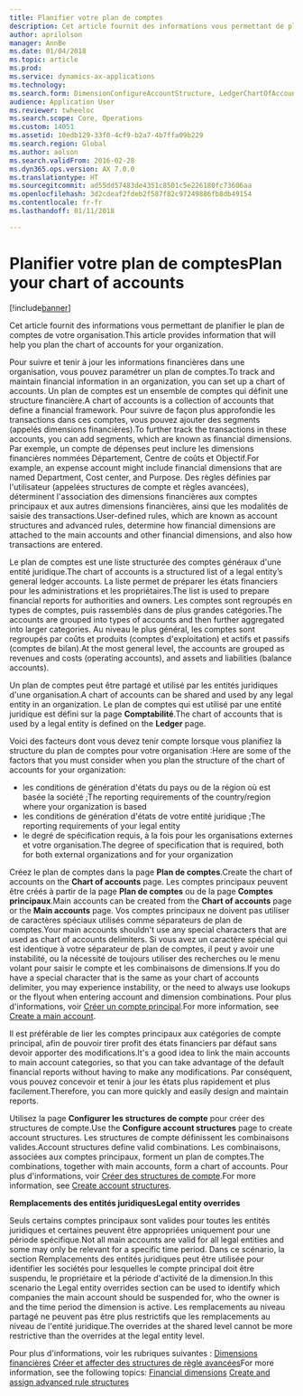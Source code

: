 ```yaml
---
title: Planifier votre plan de comptes
description: Cet article fournit des informations vous permettant de planifier le plan de comptes de votre organisation.
author: aprilolson
manager: AnnBe
ms.date: 01/04/2018
ms.topic: article
ms.prod: 
ms.service: dynamics-ax-applications
ms.technology: 
ms.search.form: DimensionConfigureAccountStructure, LedgerChartOfAccounts
audience: Application User
ms.reviewer: twheeloc
ms.search.scope: Core, Operations
ms.custom: 14051
ms.assetid: 10edb129-33f0-4cf9-b2a7-4b7ffa09b229
ms.search.region: Global
ms.author: aolson
ms.search.validFrom: 2016-02-28
ms.dyn365.ops.version: AX 7.0.0
ms.translationtype: HT
ms.sourcegitcommit: ad55dd57483de4351c8501c5e226180fc73606aa
ms.openlocfilehash: 3d2cdeaf2fdeb2f587f82c97249886fb8db49154
ms.contentlocale: fr-fr
ms.lasthandoff: 01/11/2018

---
```


# <a name="plan-your-chart-of-accounts"></a><span data-ttu-id="69ae5-103">Planifier votre plan de comptes</span><span class="sxs-lookup"><span data-stu-id="69ae5-103">Plan your chart of accounts</span></span>

[!include[banner](../includes/banner.md)]


<span data-ttu-id="69ae5-104">Cet article fournit des informations vous permettant de planifier le plan de comptes de votre organisation.</span><span class="sxs-lookup"><span data-stu-id="69ae5-104">This article provides information that will help you plan the chart of accounts for your organization.</span></span>

<span data-ttu-id="69ae5-105">Pour suivre et tenir à jour les informations financières dans une organisation, vous pouvez paramétrer un plan de comptes.</span><span class="sxs-lookup"><span data-stu-id="69ae5-105">To track and maintain financial information in an organization, you can set up a chart of accounts.</span></span> <span data-ttu-id="69ae5-106">Un plan de comptes est un ensemble de comptes qui définit une structure financière.</span><span class="sxs-lookup"><span data-stu-id="69ae5-106">A chart of accounts is a collection of accounts that define a financial framework.</span></span> <span data-ttu-id="69ae5-107">Pour suivre de façon plus approfondie les transactions dans ces comptes, vous pouvez ajouter des segments (appelés dimensions financières).</span><span class="sxs-lookup"><span data-stu-id="69ae5-107">To further track the transactions in these accounts, you can add segments, which are known as financial dimensions.</span></span> <span data-ttu-id="69ae5-108">Par exemple, un compte de dépenses peut inclure les dimensions financières nommées Département, Centre de coûts et Objectif.</span><span class="sxs-lookup"><span data-stu-id="69ae5-108">For example, an expense account might include financial dimensions that are named Department, Cost center, and Purpose.</span></span> <span data-ttu-id="69ae5-109">Des règles définies par l'utilisateur (appelées structures de compte et règles avancées), déterminent l'association des dimensions financières aux comptes principaux et aux autres dimensions financières, ainsi que les modalités de saisie des transactions.</span><span class="sxs-lookup"><span data-stu-id="69ae5-109">User-defined rules, which are known as account structures and advanced rules, determine how financial dimensions are attached to the main accounts and other financial dimensions, and also how transactions are entered.</span></span> 

<span data-ttu-id="69ae5-110">Le plan de comptes est une liste structurée des comptes généraux d'une entité juridique.</span><span class="sxs-lookup"><span data-stu-id="69ae5-110">The chart of accounts is a structured list of a legal entity’s general ledger accounts.</span></span> <span data-ttu-id="69ae5-111">La liste permet de préparer les états financiers pour les administrations et les propriétaires.</span><span class="sxs-lookup"><span data-stu-id="69ae5-111">The list is used to prepare financial reports for authorities and owners.</span></span> <span data-ttu-id="69ae5-112">Les comptes sont regroupés en types de comptes, puis rassemblés dans de plus grandes catégories.</span><span class="sxs-lookup"><span data-stu-id="69ae5-112">The accounts are grouped into types of accounts and then further aggregated into larger categories.</span></span> <span data-ttu-id="69ae5-113">Au niveau le plus général, les comptes sont regroupés par coûts et produits (comptes d'exploitation) et actifs et passifs (comptes de bilan).</span><span class="sxs-lookup"><span data-stu-id="69ae5-113">At the most general level, the accounts are grouped as revenues and costs (operating accounts), and assets and liabilities (balance accounts).</span></span> 

<span data-ttu-id="69ae5-114">Un plan de comptes peut être partagé et utilisé par les entités juridiques d'une organisation.</span><span class="sxs-lookup"><span data-stu-id="69ae5-114">A chart of accounts can be shared and used by any legal entity in an organization.</span></span> <span data-ttu-id="69ae5-115">Le plan de comptes qui est utilisé par une entité juridique est défini sur la page **Comptabilité**.</span><span class="sxs-lookup"><span data-stu-id="69ae5-115">The chart of accounts that is used by a legal entity is defined on the **Ledger** page.</span></span> 

<span data-ttu-id="69ae5-116">Voici des facteurs dont vous devez tenir compte lorsque vous planifiez la structure du plan de comptes pour votre organisation :</span><span class="sxs-lookup"><span data-stu-id="69ae5-116">Here are some of the factors that you must consider when you plan the structure of the chart of accounts for your organization:</span></span>

-   <span data-ttu-id="69ae5-117">les conditions de génération d'états du pays ou de la région où est basée la société ;</span><span class="sxs-lookup"><span data-stu-id="69ae5-117">The reporting requirements of the country/region where your organization is based</span></span>
-   <span data-ttu-id="69ae5-118">les conditions de génération d'états de votre entité juridique ;</span><span class="sxs-lookup"><span data-stu-id="69ae5-118">The reporting requirements of your legal entity</span></span>
-   <span data-ttu-id="69ae5-119">le degré de spécification requis, à la fois pour les organisations externes et votre organisation.</span><span class="sxs-lookup"><span data-stu-id="69ae5-119">The degree of specification that is required, both for both external organizations and for your organization</span></span>

<span data-ttu-id="69ae5-120">Créez le plan de comptes dans la page **Plan de comptes**.</span><span class="sxs-lookup"><span data-stu-id="69ae5-120">Create the chart of accounts on the **Chart of accounts** page.</span></span> <span data-ttu-id="69ae5-121">Les comptes principaux peuvent être créés à partir de la page **Plan de comptes** ou de la page **Comptes principaux**.</span><span class="sxs-lookup"><span data-stu-id="69ae5-121">Main accounts can be created from the **Chart of accounts** page or the **Main accounts** page.</span></span> <span data-ttu-id="69ae5-122">Vos comptes principaux ne doivent pas utiliser de caractères spéciaux utilisés comme séparateurs de plan de comptes.</span><span class="sxs-lookup"><span data-stu-id="69ae5-122">Your main accounts shouldn't use any special characters that are used as chart of accounts delimiters.</span></span> <span data-ttu-id="69ae5-123">Si vous avez un caractère spécial qui est identique à votre séparateur de plan de comptes, il peut y avoir une instabilité, ou la nécessité de toujours utiliser des recherches ou le menu volant pour saisir le compte et les combinaisons de dimensions.</span><span class="sxs-lookup"><span data-stu-id="69ae5-123">If you do have a special character that is the same as your chart of accounts delimiter, you may experience instability, or the need to always use lookups or the flyout when entering account and dimension combinations.</span></span> <span data-ttu-id="69ae5-124">Pour plus d'informations, voir [Créer un compte principal](tasks/create-main-account.md).</span><span class="sxs-lookup"><span data-stu-id="69ae5-124">For more information, see [Create a main account](tasks/create-main-account.md).</span></span>


<span data-ttu-id="69ae5-125">Il est préférable de lier les comptes principaux aux catégories de compte principal, afin de pouvoir tirer profit des états financiers par défaut sans devoir apporter des modifications.</span><span class="sxs-lookup"><span data-stu-id="69ae5-125">It's a good idea to link the main accounts to main account categories, so that you can take advantage of the default financial reports without having to make any modifications.</span></span> <span data-ttu-id="69ae5-126">Par conséquent, vous pouvez concevoir et tenir à jour les états plus rapidement et plus facilement.</span><span class="sxs-lookup"><span data-stu-id="69ae5-126">Therefore, you can more quickly and easily design and maintain reports.</span></span> 

<span data-ttu-id="69ae5-127">Utilisez la page **Configurer les structures de compte** pour créer des structures de compte.</span><span class="sxs-lookup"><span data-stu-id="69ae5-127">Use the **Configure account structures** page to create account structures.</span></span> <span data-ttu-id="69ae5-128">Les structures de compte définissent les combinaisons valides.</span><span class="sxs-lookup"><span data-stu-id="69ae5-128">Account structures define valid combinations.</span></span> <span data-ttu-id="69ae5-129">Les combinaisons, associées aux comptes principaux, forment un plan de comptes.</span><span class="sxs-lookup"><span data-stu-id="69ae5-129">The combinations, together with main accounts, form a chart of accounts.</span></span>  <span data-ttu-id="69ae5-130">Pour plus d'informations, voir [Créer des structures de compte](tasks/create-account-structures.md).</span><span class="sxs-lookup"><span data-stu-id="69ae5-130">For more information, see [Create account structures](tasks/create-account-structures.md).</span></span>

<span data-ttu-id="69ae5-131">**Remplacements des entités juridiques**</span><span class="sxs-lookup"><span data-stu-id="69ae5-131">**Legal entity overrides**</span></span> 

<span data-ttu-id="69ae5-132">Seuls certains comptes principaux sont valides pour toutes les entités juridiques et certaines peuvent être appropriées uniquement pour une période spécifique.</span><span class="sxs-lookup"><span data-stu-id="69ae5-132">Not all main accounts are valid for all legal entities and some may only be relevant for a specific time period.</span></span> <span data-ttu-id="69ae5-133">Dans ce scénario, la section Remplacements des entités juridiques peut être utilisée pour identifier les sociétés pour lesquelles le compte principal doit être suspendu, le propriétaire et la période d'activité de la dimension.</span><span class="sxs-lookup"><span data-stu-id="69ae5-133">In this scenario the Legal entity overrides section can be used to identify which companies the main account should be suspended for, who the owner is and the time period the dimension is active.</span></span> <span data-ttu-id="69ae5-134">Les remplacements au niveau partagé ne peuvent pas être plus restrictifs que les remplacements au niveau de l'entité juridique.</span><span class="sxs-lookup"><span data-stu-id="69ae5-134">The overrides at the shared level cannot be more restrictive than the overrides at the legal entity level.</span></span>

<span data-ttu-id="69ae5-135">Pour plus d'informations, voir les rubriques suivantes : [Dimensions financières](financial-dimensions.md)
[Créer et affecter des structures de règle avancées](tasks/create-assign-advanced-rule-structures.md)</span><span class="sxs-lookup"><span data-stu-id="69ae5-135">For more information, see the following topics: [Financial dimensions](financial-dimensions.md)
[Create and assign advanced rule structures](tasks/create-assign-advanced-rule-structures.md)</span></span>




